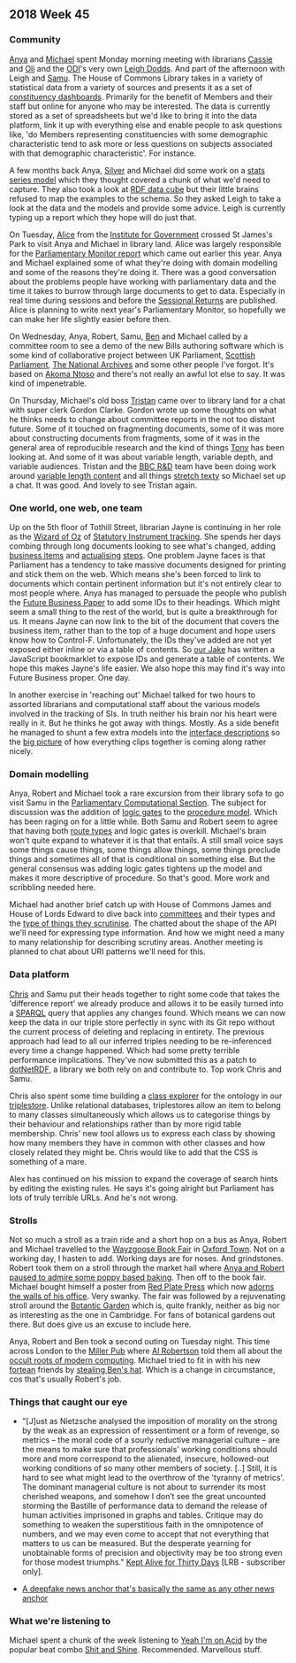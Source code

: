 ## 2018 Week 45

### Community

[Anya](https://twitter.com/bitten_) and [Michael](https://twitter.com/fantasticlife) spent Monday morning meeting with librarians [Cassie](https://twitter.com/cassier_barton) and [Oli](https://twitter.com/olihawkins) and the [ODI](https://theodi.org/)'s very own [Leigh Dodds](https://twitter.com/ldodds). And part of the afternoon with Leigh and [Samu](https://twitter.com/langsamu). The House of Commons Library takes in a variety of statistical data from a variety of sources and presents it as a set of [constituency dashboards](https://commonslibrary.parliament.uk/local-data/constituency-dashboard/). Primarily for the benefit of Members and their staff but online for anyone who may be interested. The data is currently stored as a set of spreadsheets but we'd like to bring it into the data platform, link it up with everything else and enable people to ask questions like, 'do Members representing constituencies with some demographic characteristic tend to ask more or less questions on subjects associated with that demographic characteristic'. For instance.

A few months back Anya, [Silver](https://twitter.com/silveroliver) and Michael did some work on a [stats series model](https://ukparliament.github.io/ontologies/stats-series/stats-series-ontology.html) which they thought covered a chunk of what we'd need to capture. They also took a look at [RDF data cube](https://www.w3.org/TR/vocab-data-cube/) but their little brains refused to map the examples to the schema. So they asked Leigh to take a look at the data and the models and provide some advice. Leigh is currently typing up a report which they hope will do just that.

On Tuesday, [Alice](https://twitter.com/aliceolilly) from the [Institute for Government](https://www.instituteforgovernment.org.uk/) crossed St James's Park to visit Anya and Michael in library land. Alice was largely responsible for the [Parliamentary Monitor report](https://www.instituteforgovernment.org.uk/publications/parliamentary-monitor-2018) which came out earlier this year. Anya and Michael explained some of what they're doing with domain modelling and some of the reasons they're doing it. There was a good conversation about the problems people have working with parliamentary data and the time it takes to burrow through large documents to get to data. Especially in real time during sessions and before the [Sessional Returns](https://www.parliament.uk/business/publications/commons/sessional-returns/) are published. Alice is planning to write next year's Parliamentary Monitor, so hopefully we can make her life slightly easier before then.

On Wednesday, Anya, Robert, Samu, [Ben](https://twitter.com/benwoodhams) and Michael called by a committee room to see a demo of the new Bills authoring software which is some kind of collaborative project between UK Parliament, [Scottish Parliament](http://www.parliament.scot/), [The National Archives](http://www.nationalarchives.gov.uk/) and some other people I've forgot. It's based on [Akoma Ntoso](http://www.akomantoso.org/) and there's not really an awful lot else to say. It was kind of impenetrable.

On Thursday, Michael's old boss [Tristan](https://twitter.com/tristanf) came over to library land for a chat with super clerk Gordon Clarke. Gordon wrote up some thoughts on what he thinks needs to change about committee reports in the not too distant future. Some of it touched on fragmenting documents, some of it was more about constructing documents from fragments, some of it was in the general area of reproducible research and the kind of things [Tony](https://twitter.com/psychemedia) has been looking at. And some of it was about variable length, variable depth, and variable audiences. Tristan and the [BBC R&D](https://www.bbc.co.uk/rd) team have been doing work around [variable length content](https://medium.com/@tristanf/stories-and-the-web-1dda2f0b4fcb) and all things [stretch texty](https://en.wikipedia.org/wiki/StretchText) so Michael set up a chat. It was good. And lovely to see Tristan again.

### One world, one web, one team

Up on the 5th floor of Tothill Street, librarian Jayne is continuing in her role as the [Wizard of Oz](https://www.youtube.com/watch?v=-RQxD4Ff7dY&t=49s) of [Statutory Instrument tracking](https://beta.parliament.uk/statutory-instruments). She spends her days combing through long documents looking to see what's changed, adding [business items](https://ukparliament.github.io/ontologies/procedure/procedure-ontology.html#d4e315) and [actualising](https://ukparliament.github.io/ontologies/procedure/procedure-ontology.html#d4e88) [steps](https://ukparliament.github.io/ontologies/procedure/procedure-ontology.html#d4e408). One problem Jayne faces is that Parliament has a tendency to take massive documents designed for printing and stick them on the web. Which means she's been forced to link to documents which contain pertinent information but it's not entirely clear to most people where. Anya has managed to persuade the people who publish the [Future Business Paper](https://publications.parliament.uk/pa/cm201719/cmagenda/fb181112.htm) to add some IDs to their headings. Which might seem a small thing to the rest of the world, but is quite a breakthrough for us. It means Jayne can now link to the bit of the document that covers the business item, rather than to the top of a huge document and hope users know how to Control-F. Unfortunately, the IDs they've added are not yet exposed either inline or via a table of contents. So [our Jake](https://twitter.com/carboia) has written a JavaScript bookmarklet to expose IDs and generate a table of contents. We hope this makes Jayne's life easier. We also hope this may find it's way into Future Business proper. One day.

In another exercise in 'reaching out' Michael talked for two hours to assorted librarians and computational staff about the various models involved in the tracking of SIs. In truth neither his brain nor his heart were really in it. But he thinks he got away with things. Mostly. As a side benefit he managed to shunt a few extra models into the [interface descriptions](https://ukparliament.github.io/ontologies/interface/interface.html) so the [big picture](https://github.com/ukparliament/ontologies/blob/master/interface/interface.pdf) of how everything clips together is coming along rather nicely.

### Domain modelling

Anya, Robert and Michael took a rare excursion from their library sofa to go visit Samu in the [Parliamentary Computational Section](https://pds.blog.parliament.uk/). The subject for discussion was the addition of [logic gates](https://ukparliament.github.io/ontologies/procedure/procedure-ontology.html#d4e342) to the [procedure model](https://ukparliament.github.io/ontologies/procedure/procedure-ontology.html). Which has been raging on for a little while. Both Samu and Robert seem to agree that having both [route types](https://ukparliament.github.io/ontologies/procedure/procedure-ontology.html#d4e395) and logic gates is overkill. Michael's brain won't quite expand to whatever it is that that entails. A still small voice says some things cause things, some things allow things, some things preclude things and sometimes all of that is conditional on something else. But the general consensus was adding logic gates tightens up the model and makes it more descriptive of procedure. So that's good. More work and scribbling needed here.

Michael had another brief catch up with House of Commons James and House of Lords Edward to dive back into [committees](https://ukparliament.github.io/ontologies/formal-body/formal-body-ontology.html) and their types and the [type of things they scrutinise](https://ukparliament.github.io/ontologies/formal-body/formal-body-ontology.html#d4e292). The chatted about the shape of the API we'll need for expressing type information. And how we might need a many to many relationship for describing scrutiny areas. Another meeting is planned to chat about URI patterns we'll need for this.

### Data platform

[Chris](https://twitter.com/chrisalcockdev) and Samu put their heads together to right some code that takes the 'difference report' we already produce and allows it to be easily turned into a [SPARQL](https://en.wikipedia.org/wiki/SPARQL) query that applies any changes found. Which means we can now keep the data in our triple store perfectly in sync with its Git repo without the current process of deleting and replacing in entirety. The previous approach had lead to all our inferred triples needing to be re-inferenced every time a change happened. Which had some pretty terrible performance implications. They've now submitted this as a patch to [dotNetRDF](https://www.dotnetrdf.org/), a library we both rely on and contribute to. Top work Chris and Samu.

Chris also spent some time building a [class explorer](https://christopheralcock.github.io/ClassExplorer/) for the ontology in our [triplestore](https://en.wikipedia.org/wiki/Triplestore). Unlike relational databases, triplestores allow an item to belong to many classes simultaneously which allows us to categorise things by their behaviour and relationships rather than by more rigid table membership. Chris' new tool allows us to express each class by showing how many members they have in common with other classes and how closely related they might be. Chris would like to add that the CSS is something of a mare.

Alex has continued on his mission to expand the coverage of search hints by editing the existing rules. He says it's going alright but Parliament has lots of truly terrible URLs. And he's not wrong.

### Strolls

Not so much a stroll as a train ride and a short hop on a bus as Anya, Robert and Michael travelled to the [Wayzgoose Book Fair](https://www.brookes.ac.uk/about-brookes/events/oxford-guild-of-printers-wayzgoose-book-fair/) in [Oxford Town](https://www.youtube.com/watch?v=kkmZ4ntJd1k). Not on a working day, I hasten to add. Working days are for noses. And grindstones. Robert took them on a stroll through the market hall where [Anya and Robert paused to admire some poppy based baking](https://twitter.com/fantasticlife/status/1058711214639996928). Then off to the book fair. Michael bought himself a poster from [Red Plate Press](https://twitter.com/RedPlatePress) which now [adorns the walls of his office](https://twitter.com/fantasticlife/status/1059740653205229568). Very swanky. The fair was followed by a rejuvenating stroll around the [Botantic Garden](https://www.obga.ox.ac.uk/) which is, quite frankly, neither as big nor as interesting as the one in Cambridge. For fans of botanical gardens out there. But does give us an excuse to include here.

Anya, Robert and Ben took a second outing on Tuesday night. This time across London to the [Miller Pub](https://www.themiller.co.uk/) where [Al Robertson](https://twitter.com/al_robertson) told them all about the [occult roots of modern computing](http://forteanlondon.blogspot.com/2018/07/where-light-gets-in-occult-roots-of.html). Michael tried to fit in with his new [fortean](https://twitter.com/ForteanLondon) friends by [stealing Ben's hat](https://twitter.com/fantasticlife/status/1059918062391095298). Which is a change in circumstance, cos that's usually Robert's job.

### Things that caught our eye

* "[J]ust as Nietzsche analysed the imposition of morality on the strong by the weak as an expression of ressentiment or a form of revenge, so metrics – the moral code of a sourly reductive managerial culture – are the means to make sure that professionals’ working conditions should more and more correspond to the alienated, insecure, hollowed-out working conditions of so many other members of society. [..] Still, it is hard to see what might lead to the overthrow of the 'tyranny of metrics'. The dominant managerial culture is not about to surrender its most cherished weapons, and somehow I don’t see the great uncounted storming the Bastille of performance data to demand the release of human activities imprisoned in graphs and tables. Critique may do something to weaken the superstitious faith in the omnipotence of numbers, and we may even come to accept that not everything that matters to us can be measured. But the desperate yearning for unobtainable forms of precision and objectivity may be too strong even for those modest triumphs." [Kept Alive for Thirty Days](https://www.lrb.co.uk/v40/n21/stefan-collini/kept-alive-for-thirty-days) [LRB - subscriber only].

* [A deepfake news anchor that's basically the same as any other news anchor](https://www.youtube.com/watch?v=GAfiATTQufk)

### What we're listening to

Michael spent a chunk of the week listening to [Yeah I'm on Acid](https://shitandshine.bandcamp.com/track/yeah-im-on-acid) by the popular beat combo [Shit and Shine](https://en.wikipedia.org/wiki/Shit_and_Shine). Recommended. Marvellous stuff.







